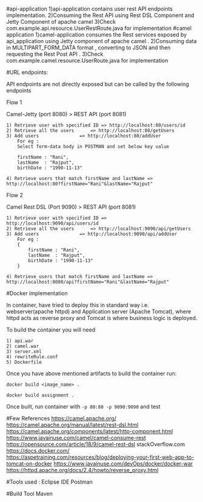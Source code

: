 
#api-application
	1)api-application contains user rest API endpoints implementation.
	2)Consuming the Rest API using Rest DSL Component and Jetty Component of apache camel
	3)Check com.example.api.resource.UserRestRoute.java for implementation
#camel application
	1)camel-application consumes the Rest services exposed by api_application using Jetty component of apache camel .
	2)Consuming data in MULTIPART_FORM_DATA format , converting to JSON and then requesting the Rest Post API .
	3)Check com.example.camel.resource.UserRoute.java for implementation

#URL endpoints:

API endpoints are not directly exposed but can be called by the following endpoints

Flow 1

Camel-Jetty (port 8080) > REST API (port 8081)

	1) Retrieve user with specified ID => http://localhost:80/users/id
	2) Retrieve all the users 	   => http://localhost:80/getUsers
	3) Add users 			   => http://localhost:80/addUser
   		For eg :
		Select form-data body in POSTMAN and set below key value
			
		firstName : "Rani",
		lastName  : "Rajput",
		birthDate : "1990-11-13"

	4) Retrieve users that match firstName and lastName => http://localhost:80?firstName="Rani"&lastName="Rajput"

Flow 2

Camel Rest DSL (Port 9090) > REST API (port 8081)

	1) Retrieve user with specified ID => http://localhost:9090/api/users/id
	2) Retrieve all the users 	   => http://localhost:9090/api/getUsers
	3) Add users 			   => http://localhost:9090/api/addUser
   		For eg :
		{	
			firstName : "Rani",
			lastName  : "Rajput",
			birthDate : "1990-11-13"
		}

	4) Retrieve users that match firstName and lastName => http://localhost:8080/api?firstName="Rani"&lastName="Rajput"

#Docker implementation

In container, have tried to deploy this in standard way i.e. webserver(apache httpd) and Application server (Apache Tomcat),
where httpd acts as reverse proxy and Tomcat is where business logic is deployed.

To build the container you will need
		
	1) api.war
	2) camel.war
	3) server.xml
	4) rewriteRule.conf
	5) Dockerfile

Once you have above mentioned artifacts to build the container run:

` docker build <image_name> . `

` docker build assignment . `


Once built, run container with `` -p 80:80 -p 9090:9090 `` and test


#Few References
	https://camel.apache.org/
	https://camel.apache.org/manual/latest/rest-dsl.html
	https://camel.apache.org/components/latest/http-component.html
	https://www.javainuse.com/camel/camel-consume-rest
	https://opensource.com/article/18/9/camel-rest-dsl
	stackOverflow.com
	https://docs.docker.com/
	https://aspetraining.com/resources/blog/deploying-your-first-web-app-to-tomcat-on-docker
	https://www.javainuse.com/devOps/docker/docker-war
	https://httpd.apache.org/docs/2.4/howto/reverse_proxy.html


#Tools used :
	Eclipse IDE
	Postman
       
#Build Tool
	Maven